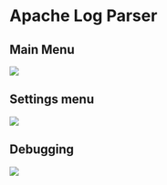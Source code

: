 # Apache Log Parser

## Main Menu
![](https://img.familie-mol.nl/COR8KGL.png)

## Settings menu
![](https://img.familie-mol.nl/sJoGGvK.png)

## Debugging
![](https://img.familie-mol.nl/oNVMYZu.png)
